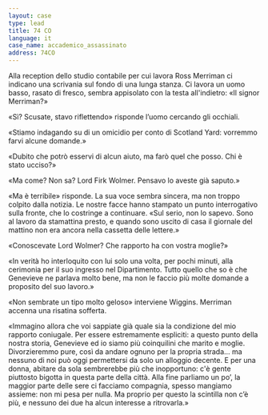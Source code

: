 ```yaml
---
layout: case
type: lead
title: 74 CO
language: it
case_name: accademico_assassinato
address: 74CO
---
```


Alla reception dello studio contabile per cui lavora Ross Merriman ci indicano una scrivania sul fondo di una lunga stanza. Ci lavora un uomo basso, rasato di fresco, sembra appisolato con la testa all'indietro: «Il signor Merriman?»

«Sì? Scusate, stavo riflettendo» risponde l’uomo cercando gli occhiali.

«Stiamo indagando su di un omicidio per conto di Scotland Yard: vorremmo farvi alcune domande.»

«Dubito che potrò esservi di alcun aiuto, ma farò quel che posso. Chi è stato ucciso?»

«Ma come? Non sa? Lord Firk Wolmer. Pensavo lo aveste già saputo.»

«Ma è terribile» risponde. La sua voce sembra sincera, ma non troppo colpito dalla notizia. Le nostre facce hanno stampato un punto interrogativo sulla fronte, che lo costringe a continuare. «Sul serio, non lo sapevo. Sono al lavoro da stamattina presto, e quando sono uscito di casa il giornale del mattino non era ancora nella cassetta delle lettere.»

«Conoscevate Lord Wolmer? Che rapporto ha con vostra moglie?»

«In verità ho interloquito con lui solo una volta, per pochi minuti, alla cerimonia per il suo ingresso nel Dipartimento. Tutto quello che so è che Genevieve ne parlava molto bene, ma non le faccio più molte domande a proposito del suo lavoro.»

«Non sembrate un tipo molto geloso» interviene Wiggins. Merriman accenna una risatina sofferta.

«Immagino allora che voi sappiate già quale sia la condizione del mio rapporto coniugale. Per essere estremamente espliciti: a questo punto della nostra storia, Genevieve ed io siamo più coinquilini che marito e moglie. Divorzieremmo pure, così da andare ognuno per la propria strada... ma nessuno di noi può oggi permettersi da solo un alloggio decente. E per una donna, abitare da sola sembrerebbe più che inopportuno: c'è gente piuttosto bigotta in questa parte della città. Alla fine parliamo un po’, la maggior parte delle sere ci facciamo compagnia, spesso mangiamo assieme: non mi pesa per nulla. Ma proprio per questo la scintilla non c’è più, e nessuno dei due ha alcun interesse a ritrovarla.»